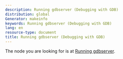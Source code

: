 ```yaml
---
description: Running gdbserver (Debugging with GDB)
distribution: global
Generator: makeinfo
keywords: Running gdbserver (Debugging with GDB)
lang: en
resource-type: document
title: Running gdbserver (Debugging with GDB)
---
```

The node you are looking for is at [Running gdbserver](Server.html#Running-gdbserver).
